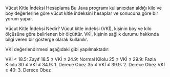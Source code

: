 Vücut Kitle İndeksi Hesaplama
Bu Java programı kullanıcıdan aldığı kilo ve boy değerlerine göre vücut kitle indeksini hesaplar ve sonucuna göre bir yorum yapar.

Vücut Kitle İndeksi Nedir?
Vücut kitle indeksi (VKİ), kişinin boy ve kilo ölçüsüne göre belirlenen bir ölçüttür. VKİ, kişinin sağlık durumu hakkında bilgi veren bir gösterge olarak kullanılır.

VKİ değerlendirmesi aşağıdaki gibi yapılmaktadır:

VKİ < 18.5: Zayıf
18.5 ≤ VKİ ≤ 24.9: Normal Kilolu
25 ≤ VKİ ≤ 29.9: Fazla Kilolu
30 ≤ VKİ ≤ 34.9: 1. Derece Obez
35 ≤ VKİ ≤ 39.9: 2. Derece Obez
VKİ ≥ 40: 3. Derece Obez

